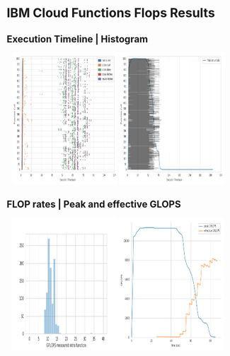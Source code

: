 # IBM Cloud Functions Flops Results

## Execution Timeline | Histogram
<p align="center">
  <img width="47%" height="300" src="1000_timeline.png"></img>
  <img width="47%" height="300" src="1000_histogram.png"></img>
</p>

## FLOP rates | Peak and effective GLOPS
<p align="center">
  <img width="47%" height="300" src="1000_rates.png"></img>
  <img width="47%" height="300" src="1000_gflops.png"></img>
</p>
